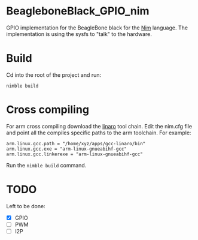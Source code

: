 # BeagleboneBlack_GPIO_nim
GPIO implementation for the BeagleBone black for the [Nim](http://nim-lang.org/) language.
The implementation is using the sysfs to "talk" to the hardware.

# Build
Cd into the root of the project and run:
```
nimble build
```

# Cross compiling
For arm cross compiling download the [linaro](https://www.linaro.org/) tool chain. Edit the nim.cfg file and point all the compiles specific paths to the arm toolchain.
For example:

```
arm.linux.gcc.path = "/home/xyz/apps/gcc-linaro/bin"
arm.linux.gcc.exe = "arm-linux-gnueabihf-gcc"
arm.linux.gcc.linkerexe = "arm-linux-gnueabihf-gcc"
```

Run the ```nimble build``` command.

# TODO
Left to be done:
- [X] GPIO
- [ ] PWM
- [ ] I2P
